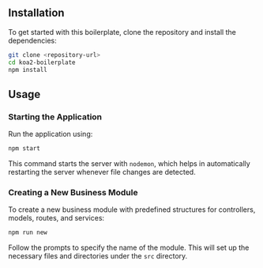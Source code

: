 
## Installation

To get started with this boilerplate, clone the repository and install the dependencies:

```bash
git clone <repository-url>
cd koa2-boilerplate
npm install
```

## Usage

### Starting the Application

Run the application using:

```bash
npm start
```

This command starts the server with `nodemon`, which helps in automatically restarting the server whenever file changes are detected.

### Creating a New Business Module

To create a new business module with predefined structures for controllers, models, routes, and services:

```bash
npm run new
```

Follow the prompts to specify the name of the module. This will set up the necessary files and directories under the `src` directory.
